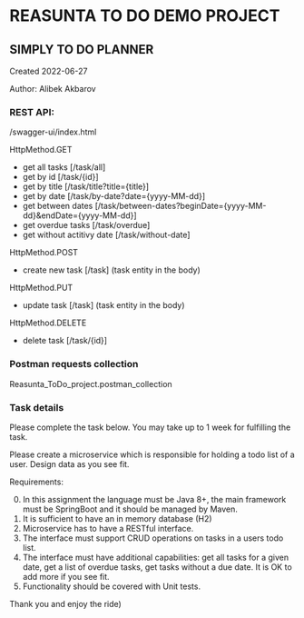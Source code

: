 # REASUNTA TO DO DEMO PROJECT

## SIMPLY TO DO PLANNER
Created 2022-06-27

Author: Alibek Akbarov

### REST API: 
/swagger-ui/index.html

HttpMethod.GET
* get all tasks [/task/all]
* get by id [/task/{id}]
* get by title [/task/title?title={title}]
* get by date [/task/by-date?date={yyyy-MM-dd}]
* get between dates [/task/between-dates?beginDate={yyyy-MM-dd}&endDate={yyyy-MM-dd}]
* get overdue tasks [/task/overdue]
* get without actitivy date [/task/without-date]

HttpMethod.POST
* create new task [/task] (task entity in the body)

HttpMethod.PUT
* update task [/task] (task entity in the body)

HttpMethod.DELETE
* delete task [/task/{id}]

### Postman requests collection
Reasunta_ToDo_project.postman_collection


### Task details

Please complete the task below. You may take up to 1 week for fulfilling the task.

Please create a microservice which is responsible for holding a todo list of a user.
Design data as you see fit.

Requirements:

0) In this assignment the language must be Java 8+, the main framework must be SpringBoot and it should be managed by Maven.
1) It is sufficient to have an in memory database (H2)
2) Microservice has to have a RESTful interface.
3) The interface must support CRUD operations on tasks in a users todo list.
4) The interface must have additional capabilities: get all tasks for a given date, get a list of overdue tasks, get tasks without a due date. It is OK to add more if you see fit.
5) Functionality should be covered with Unit tests.

Thank you and enjoy the ride)
